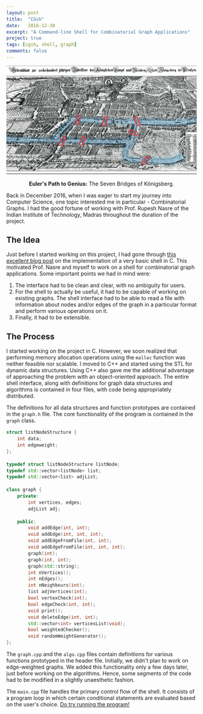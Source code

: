 ```yaml
---
layout: post
title:  "CGsh"
date:   2016-12-30
excerpt: "A Command-line Shell for Combinatorial Graph Applications"
project: true
tags: [cgsh, shell, graph]
comments: false
---
```


![Euler's Dilemma](/assets/img/konigsberg.jpg)
    
<center><b>Euler's Path to Genius:</b> The Seven Bridges of Königsberg.</center>


Back in December 2016, when I was eager to start my journey into Computer Science, one topic interested me in particular - Combinatorial Graphs. I had the good fortune of working with Prof. Rupesh Nasre of the Indian Institute of Technology, Madras throughout the duration of the project.   

## The Idea

Just before I started working on this project, I had gone through [this excellent blog post](https://brennan.io/2015/01/16/write-a-shell-in-c/) on the implementation of a very basic shell in C. This motivated Prof. Nasre and myself to work on a shell for combinatorial graph applications. Some important points we had in mind were:

1. The interface had to be clean and clear, with no ambiguity for users. 
2. For the shell to actually be useful, it had to be capable of working on existing graphs. The shell interface had to be able to read a file with information about nodes and/or edges of the graph in a particular format and perform various operations on it.
3. Finally, it had to be extensible.

## The Process

I started working on the project in C. However, we soon realized that performing memory allocation operations using the `malloc` function was neither feasible nor scalable. I moved to C++ and started using the STL for dynamic data structures. Using C++ also gave me the additional advantage of approaching the problem with an object-oriented approach. The entire shell interface, along with definitions for graph data structures and algorithms is contained in four files, with code being appropriately distributed.

The definitions for all data structures and function prototypes are contained in the `graph.h` file. The core functionality of the program is contained in the `graph` class. 

```cpp
struct listNodeStructure {
	int data;
	int edgeweight;
};

typedef struct listNodeStructure listNode;
typedef std::vector<listNode> list;
typedef	std::vector<list> adjList;

class graph {
	private:
		int vertices, edges;
		adjList adj;

	public:
		void addEdge(int, int);
		void addEdge(int, int, int);
		void addEdgeFromFile(int, int);
		void addEdgeFromFile(int, int, int);
		graph(int);
		graph(int, int);
		graph(std::string);
		int nVertices();
		int nEdges();
		int nNeighbours(int);
		list adjVertices(int);
		bool vertexCheck(int);
		bool edgeCheck(int, int);
		void print();
		void deleteEdge(int, int);
		std::vector<int> verticesList(void);
		bool weightedChecker();
		void randomWeightGenerator();
};
```

The `graph.cpp` and the `algo.cpp` files contain definitions for various functions prototyped in the header file. Initially, we didn't plan to work on edge-weighted graphs. We added this functionality only a few days later, just before working on the algorithms. Hence, some segments of the code had to be modified in a slightly unaesthetic fashion.

The `main.cpp` file handles the primary control flow of the shell. It consists of a program loop in which certain conditional statements are evaluated based on the user's choice. [Do try running the program!](https://github.com/adhityaswami/CGsh)  